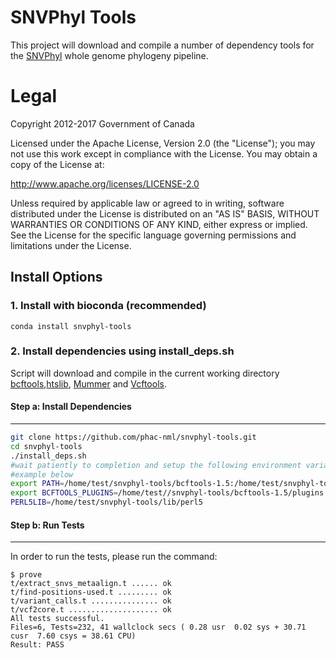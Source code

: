 SNVPhyl Tools
=============

This project will download and compile a number of dependency tools for the [SNVPhyl][] whole genome phylogeny pipeline.

Legal
=====

Copyright 2012-2017 Government of Canada

Licensed under the Apache License, Version 2.0 (the "License"); you may not use
this work except in compliance with the License. You may obtain a copy of the
License at:

http://www.apache.org/licenses/LICENSE-2.0

Unless required by applicable law or agreed to in writing, software distributed
under the License is distributed on an "AS IS" BASIS, WITHOUT WARRANTIES OR
CONDITIONS OF ANY KIND, either express or implied. See the License for the
specific language governing permissions and limitations under the License.


## Install Options


### 1. Install with bioconda (recommended)

```shell
conda install snvphyl-tools
```


### 2. Install dependencies using install_deps.sh
Script will download and compile in the current working directory [bcftools](http://www.htslib.org/),[htslib](http://www.htslib.org/), [Mummer](http://mummer.sourceforge.net/) and [Vcftools](https://vcftools.github.io/index.html).


#### Step a: Install Dependencies
----------------------------



```bash
git clone https://github.com/phac-nml/snvphyl-tools.git
cd snvphyl-tools
./install_deps.sh
#wait patiently to completion and setup the following environment variables
#example below
export PATH=/home/test/snvphyl-tools/bcftools-1.5:/home/test/snvphyl-tools/MUMmer3.23:$PATH
export BCFTOOLS_PLUGINS=/home/test//snvphyl-tools/bcftools-1.5/plugins
PERL5LIB=/home/test/snvphyl-tools/lib/perl5
```

#### Step b: Run Tests
-----------------

In order to run the tests, please run the command:

	$ prove
	t/extract_snvs_metaalign.t ...... ok   
	t/find-positions-used.t ......... ok   
	t/variant_calls.t ............... ok     
	t/vcf2core.t .................... ok    
	All tests successful.
	Files=6, Tests=232, 41 wallclock secs ( 0.28 usr  0.02 sys + 30.71 cusr  7.60 csys = 38.61 CPU)
	Result: PASS


[SNVPhyl]: http://snvphyl.readthedocs.org/
[filter_snv_density]: bcfplugins/filter_snv_density.c

